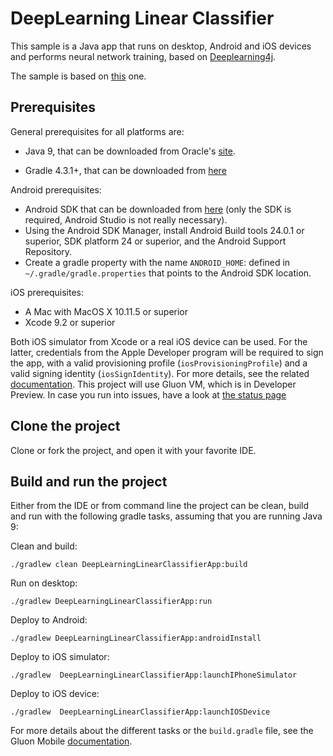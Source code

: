# DeepLearning Linear Classifier 

This sample is a Java app that runs on desktop, Android and iOS devices and performs neural network training, based on [Deeplearning4j](https://github.com/deeplearning4j/deeplearning4j).

The sample is based on [this](https://deeplearning4j.org/android) one.

## Prerequisites

General prerequisites for all platforms are:

- Java 9, that can be downloaded from Oracle's [site](http://www.oracle.com/technetwork/java/javase/downloads/jdk9-downloads-3848520.html).

- Gradle 4.3.1+, that can be downloaded from [here](https://gradle.org/releases/)

Android prerequisites:

- Android SDK that can be downloaded from [here](http://developer.android.com/sdk/index.html#Other) (only the SDK is required, Android Studio is not really necessary).
- Using the Android SDK Manager, install Android Build tools 24.0.1 or superior, SDK platform 24 or superior, and the Android Support Repository.
- Create a gradle property with the name `ANDROID_HOME`: defined in `~/.gradle/gradle.properties` that points to the Android SDK location.

iOS prerequisites:

- A Mac with MacOS X 10.11.5 or superior
- Xcode 9.2 or superior

Both iOS simulator from Xcode or a real iOS device can be used. For the latter, credentials from the Apple Developer program 
will be required to sign the app, with a valid provisioning profile (`iosProvisioningProfile`) and a valid signing identity (`iosSignIdentity`). 
For more details, see the related [documentation](http://docs.gluonhq.com/javafxports/#_building_and_running).
This project will use Gluon VM, which is in Developer Preview. In case you run into issues, have a look at
[the status page](http://docs.gluonhq.com/gluonvm/)

## Clone the project

Clone or fork the project, and open it with your favorite IDE.

## Build and run the project

Either from the IDE or from command line the project can be clean, build and run with the following gradle tasks, assuming that you are running Java 9:

Clean and build:

    ./gradlew clean DeepLearningLinearClassifierApp:build

Run on desktop:

    ./gradlew DeepLearningLinearClassifierApp:run

Deploy to Android:

    ./gradlew DeepLearningLinearClassifierApp:androidInstall

Deploy to iOS simulator:

    ./gradlew  DeepLearningLinearClassifierApp:launchIPhoneSimulator
	
Deploy to iOS device:

    ./gradlew  DeepLearningLinearClassifierApp:launchIOSDevice
	
		
For more details about the different tasks or the `build.gradle` file, see the Gluon Mobile
[documentation](http://docs.gluonhq.com/charm/4.4.1/#_building_and_deploying).








